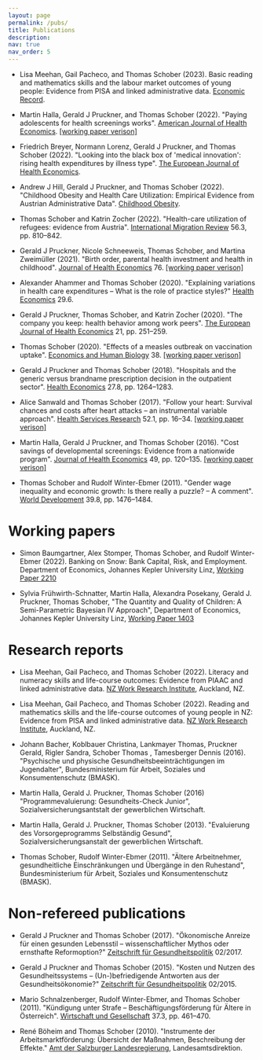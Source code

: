 ```yaml
---
layout: page
permalink: /pubs/
title: Publications
description:
nav: true
nav_order: 5
---
```


- Lisa Meehan, Gail Pacheco, and Thomas Schober (2023). Basic reading and mathematics skills and the labour market outcomes of young people: Evidence from PISA and linked administrative data. [Economic Record](https://doi.org/10.1111/1475-4932.12755).

- Martin Halla, Gerald J Pruckner, and Thomas Schober (2022). "Paying adolescents for health screenings works". [American Journal of Health Economics](https://doi.org/10.1086/721571). [[working paper verison]](http://www.economics.jku.at/papers/2021/wp2104.pdf)

- Friedrich Breyer, Normann Lorenz, Gerald J Pruckner, and Thomas Schober (2022). "Looking into the black box of 'medical innovation': rising health expenditures by illness type". [The European Journal of Health Economics](https://doi.org/10.1007/s10198-022-01447-9).

- Andrew J Hill, Gerald J Pruckner, and Thomas Schober (2022). "Childhood Obesity and Health Care Utilization: Empirical Evidence from Austrian Administrative Data". [Childhood Obesity](https://doi.org/10.1089/chi.2022.0011).

- Thomas Schober and Katrin Zocher (2022). "Health-care utilization of refugees: evidence from Austria". [International Migration Review](https://doi.org/10.1177/01979183211061091) 56.3, pp. 810–842.

- Gerald J Pruckner, Nicole Schneeweis, Thomas Schober, and Martina Zweimüller (2021). "Birth order, parental health investment and health in childhood". [Journal of Health Economics](https://doi.org/10.1016/j.jhealeco.2021.102426) 76. [[working paper verison]](http://cdecon.jku.at/wp-content/uploads/CD_1901.pdf)

- Alexander Ahammer and Thomas Schober (2020). "Explaining variations in health care expenditures – What is the role of practice styles?" [Health Economics](https://doi.org/10.1002/hec.4011) 29.6.

- Gerald J Pruckner, Thomas Schober, and Katrin Zocher (2020). "The company you keep: health behavior among work peers". [The European Journal of Health Economics](https://doi.org/10.1002/hec.4011) 21, pp. 251–259.

- Thomas Schober (2020). "Effects of a measles outbreak on vaccination uptake". [Economics and Human Biology](https://doi.org/10.1016/j.ehb.2020.100871) 38. [[working paper verison]](http://cdecon.jku.at/wp-content/uploads/CD_1807.pdf)

- Gerald J Pruckner and Thomas Schober (2018). "Hospitals and the generic versus brandname prescription decision in the outpatient sector". [Health Economics](https://doi.org/10.1002/hec.3774) 27.8, pp. 1264–1283.

- Alice Sanwald and Thomas Schober (2017). "Follow your heart: Survival chances and costs after heart attacks – an instrumental variable approach". [Health Services Research](https://doi.org/10.1111/1475-6773.12509) 52.1, pp. 16–34. [[working paper verison]](http://cdecon.jku.at/wp-content/uploads/Follow-your-heart111.pdf)

- Martin Halla, Gerald J Pruckner, and Thomas Schober (2016). "Cost savings of developmental screenings: Evidence from a nationwide program". [Journal of Health Economics](https://doi.org/10.1016/j.jhealeco.2016.06.011) 49, pp. 120–135. [[working paper verison]](http://ftp.iza.org/dp9303.pdf)

- Thomas Schober and Rudolf Winter-Ebmer (2011). "Gender wage inequality and economic growth: Is there really a puzzle? – A comment". [World Development](https://doi.org/10.1016/j.worlddev.2011.05.001) 39.8, pp. 1476–1484.

# Working papers

- Simon Baumgartner, Alex Stomper, Thomas Schober, and Rudolf Winter-Ebmer (2022). Banking on Snow: Bank Capital, Risk, and Employment. Department of Economics, Johannes Kepler University Linz, [Working Paper 2210](http://www.economics.jku.at/papers/2022/wp2210.pdf)  

- Sylvia Frühwirth-Schnatter, Martin Halla, Alexandra Posekany, Gerald J. Pruckner, Thomas Schober, "The Quantity and Quality of Children: A Semi-Parametric Bayesian IV Approach", Department of Economics, Johannes Kepler University Linz, [Working Paper 1403](http://www.econ.jku.at/papers/2014/wp1403.pdf)  

# Research reports

- Lisa Meehan, Gail Pacheco, and Thomas Schober (2022). Literacy and numeracy skills and
life-course outcomes: Evidence from PIAAC and linked administrative data. [NZ Work Research Institute](https://workresearch.aut.ac.nz/__data/assets/pdf_file/0005/693788/PIAAC-trajectories_MBIE-working-paper.pdf), Auckland, NZ.

- Lisa Meehan, Gail Pacheco, and Thomas Schober (2022). Reading and mathematics skills and the life-course outcomes of young people in NZ: Evidence from PISA and linked administrative data. [NZ Work Research Institute](https://workresearch.aut.ac.nz/__data/assets/pdf_file/0007/689938/PISA-trajectories-Sept-2022-FINAL_covers.pdf), Auckland, NZ.

- Johann Bacher, Koblbauer Christina, Lankmayer Thomas, Pruckner Gerald, Rigler Sandra, Schober Thomas , Tamesberger Dennis (2016). "Psychische und physische Gesundheitsbeeinträchtigungen im Jugendalter", Bundesministerium für Arbeit, Soziales und Konsumentenschutz (BMASK).

- Martin Halla, Gerald J. Pruckner, Thomas Schober (2016) "Programmevaluierung: Gesundheits-Check Junior", Sozialversicherungsantstalt der gewerblichen Wirtschaft.

- Martin Halla, Gerald J. Pruckner, Thomas Schober (2013). "Evaluierung des Vorsorgeprogramms Selbständig Gesund", Sozialversicherungsanstalt der gewerblichen Wirtschaft.

- Thomas Schober, Rudolf Winter-Ebmer (2011). "Ältere Arbeitnehmer, gesundheitliche Einschränkungen und Übergänge in den Ruhestand",  Bundesministerium für Arbeit, Soziales und Konsumentenschutz (BMASK).

# Non-refereed publications

- Gerald J Pruckner and Thomas Schober (2017). "Ökonomische Anreize für einen gesunden
Lebensstil – wissenschaftlicher Mythos oder ernsthafte Reformoption?" [Zeitschrift für
Gesundheitspolitik](http://www.lig-gesundheit.at/documents/3466927/22247411/ZGP+02_2017+Pruckner_Schober_%C3%96konomische+Anreize+f%C3%BCr+einen+gesunden+Lebensstil.pdf/6f91c7f8-869e-4e6c-b2f0-12048de0b8f3?version=1.0&t=1507013636000) 02/2017.

- Gerald J Pruckner and Thomas Schober (2015). "Kosten und Nutzen des Gesundheitssystems – (Un-)befriedigende Antworten aus der Gesundheitsökonomie?" [Zeitschrift für Gesundheitspolitik](http://www.lig-gesundheit.at/details/-/asset_publisher/NI7haTcv19aR/content/zgp-02-2015-investition-gesundheit-muss-sich-gesundheit-rechnen-?_101_INSTANCE_NI7haTcv19aR_redirect=%2Farchiv) 02/2015.

- Mario Schnalzenberger, Rudolf Winter-Ebmer, and Thomas Schober (2011). "Kündigung
unter Strafe – Beschäftigungsförderung für Ältere in Österreich". [Wirtschaft und Gesellschaft](http://emedien.arbeiterkammer.at/viewer/resolver?urn=urn%3Anbn%3Aat%3Aat-akw%3Ag-122134)
37.3, pp. 461–470.

- René Böheim and Thomas Schober (2010). "Instrumente der Arbeitsmarktförderung: Übersicht
der Maßnahmen, Beschreibung der Effekte." [Amt der Salzburger Landesregierung](https://landversand.salzburg.gv.at/WebRoot/Store/Shops/Landversand/5252/A37A/00AF/9283/3C20/4DEB/AE3E/2426/ArbeitsmarktfoerderungInternet.pdf),
Landesamtsdirektion.
